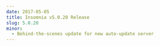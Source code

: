 ```yaml
---
date: 2017-05-05
title: Insomnia v5.0.20 Release
slug: 5.0.20
minor:
  - Behind-the-scenes update for new auto-update server 
---
```


